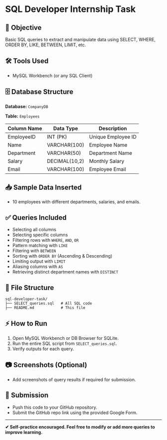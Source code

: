 # SQL Developer Internship Task

## 📌 Objective
Basic SQL queries to extract and manipulate data using SELECT, WHERE, ORDER BY, LIKE, BETWEEN, LIMIT, etc.

## 🛠 Tools Used
- MySQL Workbench (or any SQL Client)

## 🗄 Database Structure
**Database:** `CompanyDB`

**Table:** `Employees`

| Column Name | Data Type | Description        |
|--------------|------------|--------------------|
| EmployeeID   | INT (PK)   | Unique Employee ID |
| Name         | VARCHAR(100) | Employee Name    |
| Department   | VARCHAR(50) | Department Name  |
| Salary       | DECIMAL(10,2) | Monthly Salary |
| Email        | VARCHAR(100) | Employee Email  |

## 📥 Sample Data Inserted
- 10 employees with different departments, salaries, and emails.

## ✅ Queries Included
- Selecting all columns
- Selecting specific columns
- Filtering rows with `WHERE`, `AND`, `OR`
- Pattern matching with `LIKE`
- Filtering with `BETWEEN`
- Sorting with `ORDER BY` (Ascending & Descending)
- Limiting output with `LIMIT`
- Aliasing columns with `AS`
- Retrieving distinct department names with `DISTINCT`

## 📁 File Structure
```
sql-developer-task/
├── SELECT_queries.sql   # All SQL code
├── README.md            # This file
```

## ⚡ How to Run
1. Open MySQL Workbench or DB Browser for SQLite.
2. Run the entire SQL script from `SELECT_queries.sql`.
3. Verify outputs for each query.

## 📷 Screenshots (Optional)
- Add screenshots of query results if required for submission.

## 🔗 Submission
- Push this code to your GitHub repository.
- Submit the GitHub repo link using the provided Google Form.

---

**✔ Self-practice encouraged. Feel free to modify or add more queries to improve learning.**
